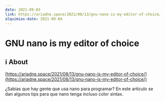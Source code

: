 ```yaml
---
date: 2021-09-03
link: https://ariadne.space/2021/08/13/gnu-nano-is-my-editor-of-choice/
alquimias-date: 2021-09-04
---
```


# GNU nano is my editor of choice

## ℹ️ About

[https://ariadne.space/2021/08/13/gnu-nano-is-my-editor-of-choice/](https://ariadne.space/2021/08/13/gnu-nano-is-my-editor-of-choice/)

¿Sabías que hay gente que usa nano para programar? En este artículo se dan algunos tips para que nano tenga incluso color sintax.



